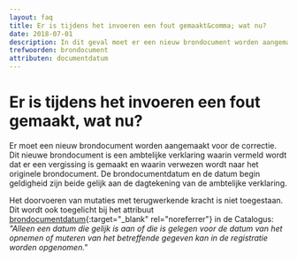 ```yaml
---
layout: faq
title: Er is tijdens het invoeren een fout gemaakt&comma; wat nu?
date: 2018-07-01
description: In dit geval moet er een nieuw brondocument worden aangemaakt voor de correctie.
trefwoorden: brondocument
attributen: documentdatum
---
```


# Er is tijdens het invoeren een fout gemaakt, wat nu?

Er moet een nieuw brondocument worden aangemaakt voor de correctie. Dit nieuwe brondocument is een ambtelijke verklaring waarin vermeld wordt dat er een vergissing is gemaakt en waarin verwezen wordt naar het originele brondocument. De brondocumentdatum en de datum begin geldigheid zijn beide gelijk aan de dagtekening van de ambtelijke verklaring.

Het doorvoeren van mutaties met terugwerkende kracht is niet toegestaan. Dit wordt ook toegelicht bij het attribuut [brondocumentdatum](https://imbag.github.io/catalogus/hoofdstukken/attributen--relaties#746-documentdatum){:target="_blank" rel="noreferrer"} in de Catalogus: _"Alleen een datum die gelijk is aan of die is gelegen voor de datum van het opnemen of muteren van het betreffende gegeven kan in de registratie worden opgenomen."_
